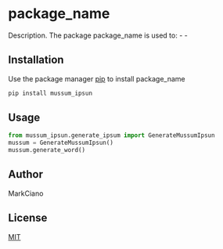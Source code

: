 # package_name

Description. 
The package package_name is used to:
	- 
	-

## Installation

Use the package manager [pip](https://pip.pypa.io/en/stable/) to install package_name

```bash
pip install mussum_ipsun
```

## Usage

```python
from mussum_ipsun.generate_ipsum import GenerateMussumIpsun
mussum = GenerateMussumIpsun()
mussum.generate_word()
```

## Author
MarkCiano

## License
[MIT](https://choosealicense.com/licenses/mit/)